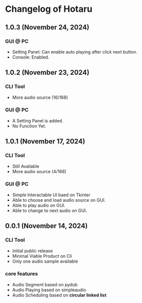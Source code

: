 # Changelog of Hotaru

## 1.0.3 (November 24, 2024)

### GUI @ PC

- Setting Panel: Can enable auto playing after click next button.
- Console: Enabled.

## 1.0.2 (November 23, 2024)

### CLI Tool

- More audio source (16/168)

### GUI @ PC

- A Setting Panel is added.
- No Function Yet.

## 1.0.1 (November 17, 2024)

### CLI Tool

- Still Available
- More audio source (4/168)

### GUI @ PC

- Simple Interactable UI baed on Tkinter
- Able to choose and load audio source on GUI.
- Able to play audio on GUI.
- Able to change to next audio on GUI.

## 0.0.1 (November 14, 2024)

### CLI Tool

- Initial public release
- Minimal Viable Product on Cli
- Only one audio sample available

### core features

- Audio Segment based on pydub
- Audio Playing based on simpleaudio
- Audio Scheduling based on **circular linked list**
